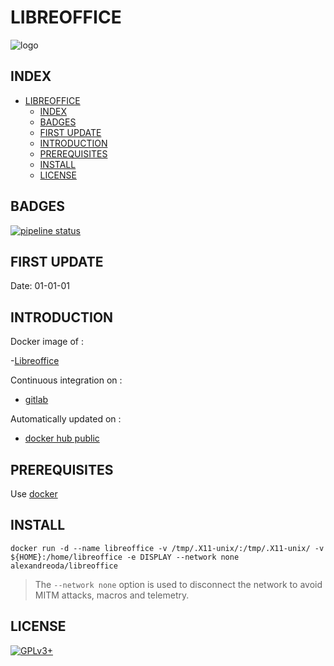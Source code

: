# LIBREOFFICE

![logo](https://assets.gitlab-static.net/uploads/-/system/project/avatar/12904461/libreoffice-logo.jpg)

## INDEX

- [LIBREOFFICE](#libreoffice)
  - [INDEX](#index)
  - [BADGES](#badges)
  - [FIRST UPDATE](#first-update)
  - [INTRODUCTION](#introduction)
  - [PREREQUISITES](#prerequisites)
  - [INSTALL](#install)
  - [LICENSE](#license)

## BADGES

[![pipeline status](https://gitlab.com/oda-alexandre/libreoffice/badges/master/pipeline.svg)](https://gitlab.com/oda-alexandre/libreoffice/commits/master)

## FIRST UPDATE

Date: 01-01-01

## INTRODUCTION

Docker image of :

-[Libreoffice](https://www.libreoffice.org/)

Continuous integration on :

- [gitlab](https://gitlab.com/oda-alexandre/android-studio/pipelines)

Automatically updated on :

- [docker hub public](https://hub.docker.com/r/alexandreoda/libreoffice/)

## PREREQUISITES

Use [docker](https://www.docker.com)

## INSTALL

```docker run -d --name libreoffice -v /tmp/.X11-unix/:/tmp/.X11-unix/ -v ${HOME}:/home/libreoffice -e DISPLAY --network none alexandreoda/libreoffice```

> The `--network none` option is used to disconnect the network to avoid MITM attacks, macros and telemetry.

## LICENSE

[![GPLv3+](http://gplv3.fsf.org/gplv3-127x51.png)](https://gitlab.com/oda-alexandre/libreoffice/blob/master/LICENSE)
